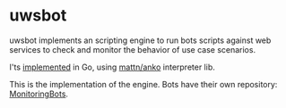 # uwsbot

uwsbot implements an scripting engine to run bots scripts against web services to check
and monitor the behavior of use case scenarios.

I'ts [implemented](./go/cmd/uwsbot) in Go, using [mattn/anko](https://github.com/mattn/anko)
interpreter lib.

This is the implementation of the engine. Bots have their own repository:
[MonitoringBots](https://github.com/TalkingPts/MonitoringBots).
